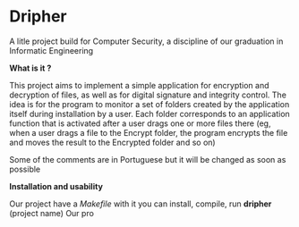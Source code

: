 # Dripher

A litle project build for Computer Security, a discipline of our graduation in Informatic Engineering

**What is it ?**

This project aims to implement a simple application for encryption and decryption of files, as well as for digital signature and integrity control. The idea is for the program to monitor a set of folders created by the application itself during installation by a user. Each folder corresponds to an application function that is activated after a user drags one or more files there (eg, when a user drags a file to the Encrypt folder, the program encrypts the file and moves the result to the Encrypted folder and so on)

Some of the comments are in Portuguese but it will be changed as soon as possible

**********************Installation and usability**********************

Our project have a *Makefile* with it you can install, compile, run **dripher** (project name)
Our pro
